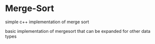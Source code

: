 # Merge-Sort
simple c++ implementation of merge sort

basic implementation of mergesort that can be expanded for other data types
